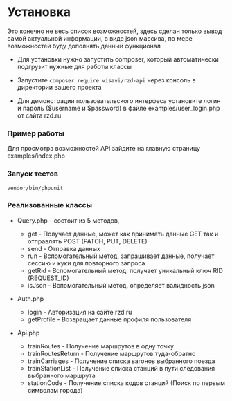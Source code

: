 # Установка

Это конечно не весь список возможностей, здесь сделан только вывод самой актуальной информации, в виде json массива, по мере возможностей буду дополнять данный функционал

* Для установки нужно запустить composer, который автоматически подгрузит нужные для работы классы
* Запустите ```composer require visavi/rzd-api``` через консоль в директории вашего проекта

* Для демонстрации пользовательского интерфеса установите логин и пароль ($username и $password) в файле examples/user_login.php от сайта rzd.ru

### Пример работы
Для просмотра возможностей API зайдите на главную страницу examples/index.php

### Запуск тестов
```
vendor/bin/phpunit
```

### Реализованные классы

* Query.php - состоит из 5 методов,
  * get  - Получает данные, может как принимать данные GET так и отправлять POST (PATCH, PUT, DELETE)
  * send - Отправка данных
  * run - Вспомогательный метод, запрашивает данные, получает сессию и куки для повторного запроса
  * getRid - Вспомогательный метод, получает уникальный ключ RID (REQUEST_ID)
  * isJson - Вспомогательный метод, определяет валидность json

* Auth.php
  * login - Авторизация на сайте rzd.ru
  * getProfile - Возвращает данные профиля пользователя

* Api.php
  * trainRoutes - Получение маршрутов в одну точку
  * trainRoutesReturn - Получение маршрутов туда-обратно
  * trainCarriages - Получение списка вагонов выбранного поезда
  * trainStationList - Получение списка станций в пути следования выбранного маршрута
  * stationCode - Получение списка кодов станций (Поиск по первым символам города)
